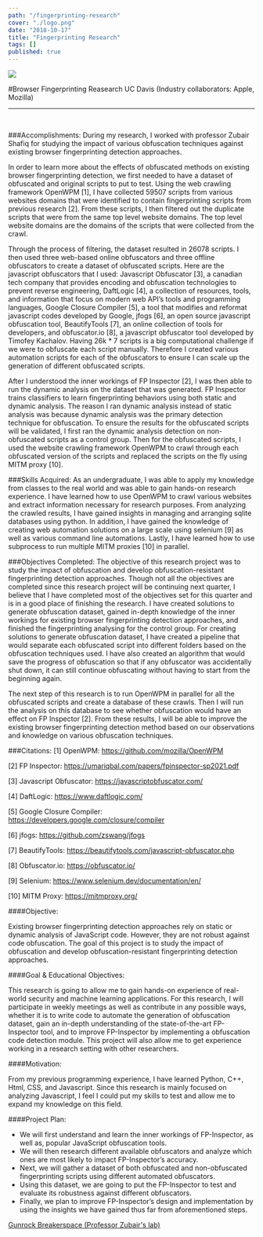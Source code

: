 ```yaml
---
path: "/fingerprinting-research"
cover: "./logo.png"
date: "2018-10-17"
title: "Fingerprinting Research"
tags: []
published: true
---
```


<img src="https://i.ibb.co/7GCPQHm/UC-Davis-Logo.png">

#Browser Fingerprinting Reasearch 
UC Davis (Industry collaborators: Apple, Mozilla)
<hr>

<br>

###Accomplishments:
During my research, I worked with professor Zubair Shafiq for studying the impact of various obfuscation techniques against existing browser fingerprinting detection approaches. 

In order to learn more about the effects of obfuscated methods on existing browser fingerprinting detection, we first needed to have a dataset of obfuscated and original scripts to put to test. Using the web crawling framework OpenWPM [1], I have collected 59507 scripts from various websites domains that were identified to contain fingerprinting scripts from previous research [2]. From these scripts, I then filtered out the duplicate scripts that were from the same top level website domains. The top level website domains are the domains of the scripts that were collected from the crawl.

Through the process of filtering, the dataset resulted in 26078 scripts. I then used three web-based online obfuscators and three offline obfuscators to create a dataset of obfuscated scripts. Here are the javascript obfuscators that I used: Javascript Obfuscator [3], a canadian tech company that provides encoding and obfuscation technologies to prevent reverse engineering, DaftLogic [4], a collection of resources, tools, and information that focus on modern web API’s tools and programming languages, Google Closure Compiler [5], a tool that modifies and reformat javascript codes developed by Google, jfogs [6], an open source javascript obfuscation tool, BeautifyTools [7], an online collection of tools for developers, and obfuscator.io [8], a javascript obfuscator tool developed by Timofey Kachalov. Having 26k * 7 scripts is a big computational challenge if we were to obfuscate each script manually. Therefore I created various automation scripts for each of the obfuscators to ensure I can scale up the generation of different obfuscated scripts.

After I understood the inner workings of FP Inspector [2], I was then able to run the dynamic analysis on the dataset that was generated. FP Inspector trains classifiers to learn fingerprinting behaviors using both static and dynamic analysis. The reason I ran dynamic analysis instead of static analysis was because dynamic analysis was the primary detection technique for obfuscation.
To ensure the results for the obfuscated scripts will be validated, I first ran the dynamic analysis detection on non-obfuscated scripts as a control group. Then for the obfuscated scripts, I used the website crawling framework OpenWPM to crawl through each obfuscated version of the scripts and replaced the scripts on the fly using MITM proxy [10].

###Skills Acquired:
As an undergraduate, I was able to apply my knowledge from classes to the real world and was able to gain hands-on research experience. I have learned how to use OpenWPM to crawl various websites and extract information necessary for  research purposes. From analyzing the crawled results, I have gained insights in managing and arranging sqlite databases using python. In addition, I have gained the knowledge of creating web automation solutions on a large scale using selenium [9] as well as various command line automations. Lastly, I have learned how to use subprocess to run multiple MITM proxies [10] in parallel. 

###Objectives Completed:
The objective of this research project was to study the impact of obfuscation and develop obfuscation-resistant fingerprinting detection approaches. Though not all the objectives are completed since this research project will be continuing next quarter, I believe that I have completed most of the objectives set for this quarter and is in a good place of finishing the research. I have created solutions to generate obfuscation dataset, gained in-depth knowledge of the inner workings for existing browser fingerprinting detection approaches, and finished the fingerprinting analysing for the control group. For creating solutions to generate obfuscation dataset, I have created a pipeline that would separate  each obfuscated script into different folders based on the obfuscation techniques used. I have also created an algorithm that would save the progress of obfuscation so that if any obfuscator was accidentally shut down, it can still continue obfuscating without having to start from the beginning again.

The next step of this research is to run OpenWPM in parallel for all the obfuscated scripts and create a database of these crawls. Then I will run the analysis on this database to see whether obfuscation would have an effect on FP Inspector [2]. From these results, I will be able to improve the existing browser fingerprinting detection method based on our observations and knowledge on various obfuscation techniques.

###Citations:
[1] OpenWPM: https://github.com/mozilla/OpenWPM

[2] FP Inspector: https://umariqbal.com/papers/fpinspector-sp2021.pdf

[3] Javascript Obfuscator: https://javascriptobfuscator.com/

[4] DaftLogic: https://www.daftlogic.com/

[5] Google Closure Compiler: https://developers.google.com/closure/compiler

[6] jfogs: https://github.com/zswang/jfogs

[7] BeautifyTools: https://beautifytools.com/javascript-obfuscator.php

[8] Obfuscator.io: https://obfuscator.io/

[9] Selenium: https://www.selenium.dev/documentation/en/

[10] MITM Proxy: https://mitmproxy.org/





####Objective:

Existing browser fingerprinting detection approaches rely on static or dynamic analysis of JavaScript code. However, they are not robust against code obfuscation. The goal of this project is to study the impact of obfuscation and develop obfuscation-resistant fingerprinting detection approaches.

####Goal & Educational Objectives:

This research is going to allow me to gain hands-on experience of real-world security and machine learning applications. For this research, I will participate in weekly meetings as well as contribute in any possible ways, whether it is to write code to automate the generation of obfuscation dataset, gain an in-depth understanding of the state-of-the-art FP-Inspector tool, and to improve FP-Inspector by implementing a obfuscation code detection module. This project will also allow me to get experience working in a research setting with other researchers.

####Motivation:

From my previous programming experience, I have learned Python, C++, Html, CSS, and Javascript. Since this research is mainly focused on analyzing Javascript, I feel I could put my skills to test and allow me to expand my knowledge on this field.

####Project Plan:

- We will first understand and learn the inner workings of FP-Inspector, as well as, popular JavaScript obfuscation tools. 
- We will then research different available obfuscators and analyze which ones are most likely to impact FP-Inspector’s accuracy. 
- Next, we will gather a dataset of both obfuscated and non-obfuscated fingerprinting scripts using different automated obfuscators. 
- Using this dataset, we are going to put the FP-Inspector to test and evaluate its robustness against different obfuscators. 
- Finally, we plan to improve FP-Inspector’s design and implementation by using the insights we have gained thus far from aforementioned steps.


<a href="https://web.cs.ucdavis.edu/~zubair/students.html"> Gunrock Breakerspace (Professor Zubair's lab) </a>